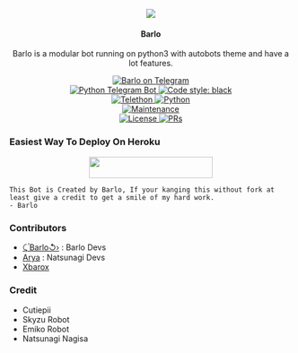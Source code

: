<p align="center">
  <img src="https://telegra.ph/file/37fee477b44cb8b06b7c6.jpg">
</p>

<h4><p align="center"> Barlo </p></h4>

<p align="center">Barlo is a modular bot running on python3 with autobots theme and have a lot features.</p>

<p align="center">
<a href="https://t.me/SOoOURCE_bot"> <img src="https://img.shields.io/badge/Barlo-blue?&logo=telegram" alt="Barlo on Telegram" /> </a><br>
<a href="https://python-telegram-bot.org"> <img src="https://img.shields.io/badge/PTB-13.9.0-white?&style=flat-round&logo=github" alt="Python Telegram Bot" /> </a>
<a href="https://github.com/psf/black"><img alt="Code style: black" src="https://img.shields.io/badge/code%20style-black-000000.svg"></a><br>
<a href="https://docs.telethon.dev"> <img src="https://img.shields.io/badge/Telethon-1.24.0-red?&style=flat-round&logo=github" alt="Telethon" /> </a>
<a href="https://docs.python.org"> <img src="https://img.shields.io/badge/Python-3.10.1-purple?&style=flat-round&logo=python" alt="Python" /> </a><br>
<a href="https://github.com/barlopy/Barlo"> <img src="https://img.shields.io/badge/Maintained-Yes-yellow.svg" alt="Maintenance" /> </a><br>
<a href="https://github.com/barlopy/Barlo/blob/main/LICENSE"> <img src="https://img.shields.io/badge/License-GPLv3-blue.svg" alt="License" /> </a>
<a href="https://makeapullrequest.com"> <img src="https://img.shields.io/badge/PRs-Welcome-blue.svg?style=flat-round" alt="PRs" /> </a>
</p>

### Easiest Way To Deploy On Heroku 

<p align="center"><a href="https://heroku.com/deploy?template=https://github.com/barlopy/Barlo"> <img src="https://img.shields.io/badge/Deploy%20To%20Heroku-blue?style=for-the-badge&logo=heroku" width="220" height="38.45"/></a></p>

```
This Bot is Created by Barlo, If your kanging this without fork at least give a credit to get a smile of my hard work. 
- Barlo
```

### Contributors
- [⤹ ُBarlo↺›](https://github.com/barlopy) : Barlo Devs
- [Arya](https://github.com/aryazakaria01) : Natsunagi Devs
- [Xbarox](https://github.com/Xbaroxx)

### Credit
- Cutiepii
- Skyzu Robot
- Emiko Robot
- Natsunagi Nagisa

